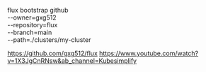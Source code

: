 flux bootstrap github \
  --owner=gxg512 \
  --repository=flux \
  --branch=main \
  --path=./clusters/my-cluster

https://github.com/gxg512/flux
https://www.youtube.com/watch?v=1X3JgCnRNsw&ab_channel=Kubesimplify
